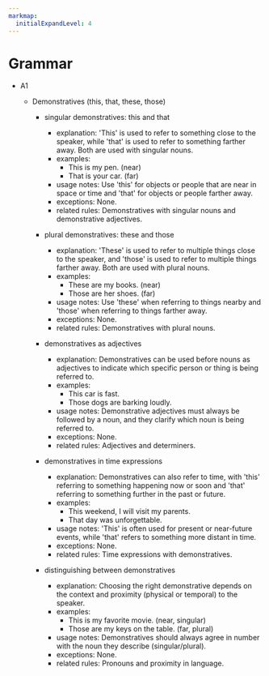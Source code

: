 ```yaml
---
markmap:
  initialExpandLevel: 4
---
```


# Grammar

- A1

  - Demonstratives (this, that, these, those)

    - singular demonstratives: this and that

      - explanation: 'This' is used to refer to something close to the speaker, while 'that' is used to refer to something farther away. Both are used with singular nouns.
      - examples:
        - This is my pen. (near)
        - That is your car. (far)
      - usage notes: Use 'this' for objects or people that are near in space or time and 'that' for objects or people farther away.
      - exceptions: None.
      - related rules: Demonstratives with singular nouns and demonstrative adjectives.

    - plural demonstratives: these and those

      - explanation: 'These' is used to refer to multiple things close to the speaker, and 'those' is used to refer to multiple things farther away. Both are used with plural nouns.
      - examples:
        - These are my books. (near)
        - Those are her shoes. (far)
      - usage notes: Use 'these' when referring to things nearby and 'those' when referring to things farther away.
      - exceptions: None.
      - related rules: Demonstratives with plural nouns.

    - demonstratives as adjectives

      - explanation: Demonstratives can be used before nouns as adjectives to indicate which specific person or thing is being referred to.
      - examples:
        - This car is fast.
        - Those dogs are barking loudly.
      - usage notes: Demonstrative adjectives must always be followed by a noun, and they clarify which noun is being referred to.
      - exceptions: None.
      - related rules: Adjectives and determiners.

    - demonstratives in time expressions

      - explanation: Demonstratives can also refer to time, with 'this' referring to something happening now or soon and 'that' referring to something further in the past or future.
      - examples:
        - This weekend, I will visit my parents.
        - That day was unforgettable.
      - usage notes: 'This' is often used for present or near-future events, while 'that' refers to something more distant in time.
      - exceptions: None.
      - related rules: Time expressions with demonstratives.

    - distinguishing between demonstratives
      - explanation: Choosing the right demonstrative depends on the context and proximity (physical or temporal) to the speaker.
      - examples:
        - This is my favorite movie. (near, singular)
        - Those are my keys on the table. (far, plural)
      - usage notes: Demonstratives should always agree in number with the noun they describe (singular/plural).
      - exceptions: None.
      - related rules: Pronouns and proximity in language.
